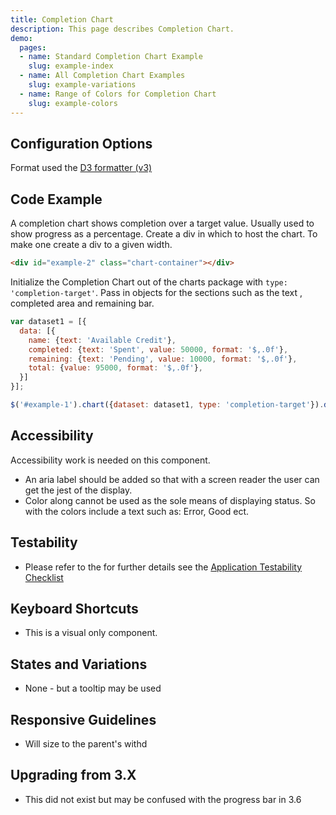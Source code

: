 ```yaml
---
title: Completion Chart
description: This page describes Completion Chart.
demo:
  pages:
  - name: Standard Completion Chart Example
    slug: example-index
  - name: All Completion Chart Examples
    slug: example-variations
  - name: Range of Colors for Completion Chart
    slug: example-colors
---
```


## Configuration Options

Format used the [D3 formatter (v3)](https://github.com/d3/d3-3.x-api-reference/blob/master/Formatting.md#d3_format)

## Code Example

A completion chart shows completion over a target value. Usually used to show progress as a percentage. Create a div in which to host the chart. To make one create a div to a given width.

```html
<div id="example-2" class="chart-container"></div>
```

Initialize the Completion Chart out of the charts package with `type: 'completion-target'`.
Pass in objects for the sections such as the text , completed area and remaining bar.

```javascript
var dataset1 = [{
  data: [{
    name: {text: 'Available Credit'},
    completed: {text: 'Spent', value: 50000, format: '$,.0f'},
    remaining: {text: 'Pending', value: 10000, format: '$,.0f'},
    total: {value: 95000, format: '$,.0f'},
  }]
}];

$('#example-1').chart({dataset: dataset1, type: 'completion-target'}).data('chart');
```

## Accessibility

Accessibility work is needed on this component.

- An aria label should be added so that with a screen reader the user can get the jest of the display.
- Color along cannot be used as the sole means of displaying status. So with the colors include a text such as: Error, Good ect.

## Testability

- Please refer to the for further details see the [Application Testability Checklist](https://design.infor.com/resources/application-testability-checklist)

## Keyboard Shortcuts

- This is a visual only component.

## States and Variations

- None - but a tooltip may be used

## Responsive Guidelines

- Will size to the parent's withd

## Upgrading from 3.X

- This did not exist but may be confused with the progress bar in 3.6
